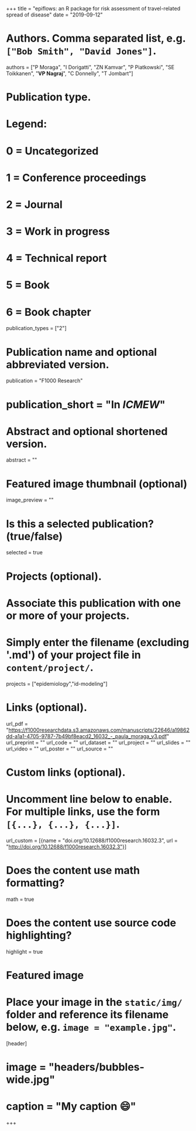+++
title = "epiflows: an R package for risk assessment of travel-related spread of disease"
date = "2019-09-12"

# Authors. Comma separated list, e.g. `["Bob Smith", "David Jones"]`.
authors = ["P Moraga", "I Dorigatti", "ZN Kamvar", "P Piatkowski", "SE Toikkanen", "**VP Nagraj**", "C Donnelly", "T Jombart"]

# Publication type.
# Legend:
# 0 = Uncategorized
# 1 = Conference proceedings
# 2 = Journal
# 3 = Work in progress
# 4 = Technical report
# 5 = Book
# 6 = Book chapter
publication_types = ["2"]

# Publication name and optional abbreviated version.
publication = "F1000 Research"
# publication_short = "In *ICMEW*"

# Abstract and optional shortened version.
abstract = ""

# Featured image thumbnail (optional)
image_preview = ""

# Is this a selected publication? (true/false)
selected = true

# Projects (optional).
#   Associate this publication with one or more of your projects.
#   Simply enter the filename (excluding '.md') of your project file in `content/project/`.
projects = ["epidemiology","id-modeling"]

# Links (optional).
url_pdf = "https://f1000researchdata.s3.amazonaws.com/manuscripts/22646/a19862dd-a1a1-4705-9787-7b49bf8eacd2_16032_-_paula_moraga_v3.pdf"    
url_preprint = ""
url_code = ""
url_dataset = ""
url_project = ""
url_slides = ""
url_video = ""
url_poster = ""
url_source = ""

# Custom links (optional).
#   Uncomment line below to enable. For multiple links, use the form `[{...}, {...}, {...}]`.
url_custom = [{name = "doi.org/10.12688/f1000research.16032.3", url = "http://doi.org/10.12688/f1000research.16032.3"}]

# Does the content use math formatting?
math = true

# Does the content use source code highlighting?
highlight = true

# Featured image
# Place your image in the `static/img/` folder and reference its filename below, e.g. `image = "example.jpg"`.
[header]
# image = "headers/bubbles-wide.jpg"
# caption = "My caption :smile:"

+++